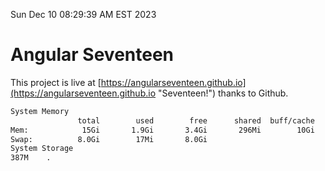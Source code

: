 Sun Dec 10 08:29:39 AM EST 2023

# Angular Seventeen


This project is live at [https://angularseventeen.github.io](https://angularseventeen.github.io "Seventeen!") thanks to Github.

```bash
System Memory
               total        used        free      shared  buff/cache   available
Mem:            15Gi       1.9Gi       3.4Gi       296Mi        10Gi        13Gi
Swap:          8.0Gi        17Mi       8.0Gi
System Storage
387M	.
```
```bash
